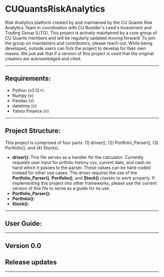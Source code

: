 # CUQuantsRiskAnalytics
Risk Analytics platform created by and maintained by the CU Quants Risk Analytics Team in coordination with CU Boulder's Leed's Investment and Trading Group (LITG).
This project is actively maintained by a core group of CU Quants members and will be regularly updated moving forward. To join the group on maintainers and contributors, please reach out.
While being developed, outside users can fork the project to develop for their own means. We just ask that if a version of this project is used that the original creators are acknowledged and cited.

---
## Requirements:
- Python (v3.12+)
- Numpy (v)
- Pandas (v)
- datetime (v)
- Yahoo Finance (v)

---
## Project Structure:
This project is comprised of four parts: (1) driver(), (2) Portfolio_Parser(), (3) Portfolio(), and (4) Stock().

- **driver():**
    This file serves as a handler for the calculator. Currently requests user input for prtfolio history csv, current date, and cash on hand which it passes to the parser. These values can be hard-coded instead for other use cases.
    The driver requires the use of the **Portfolio_Parser()**, **Portfolio()**, and **Stock()** classes to work properly.
    If implementing this project into other frameworks, please use the current version of this file to serve as a guide for its use.
- **Portfolio_Parser():**
- **Portfolio():**
- **Stock():**

---
## User Guide:

---
## Version 0.0
## Release updates
---

